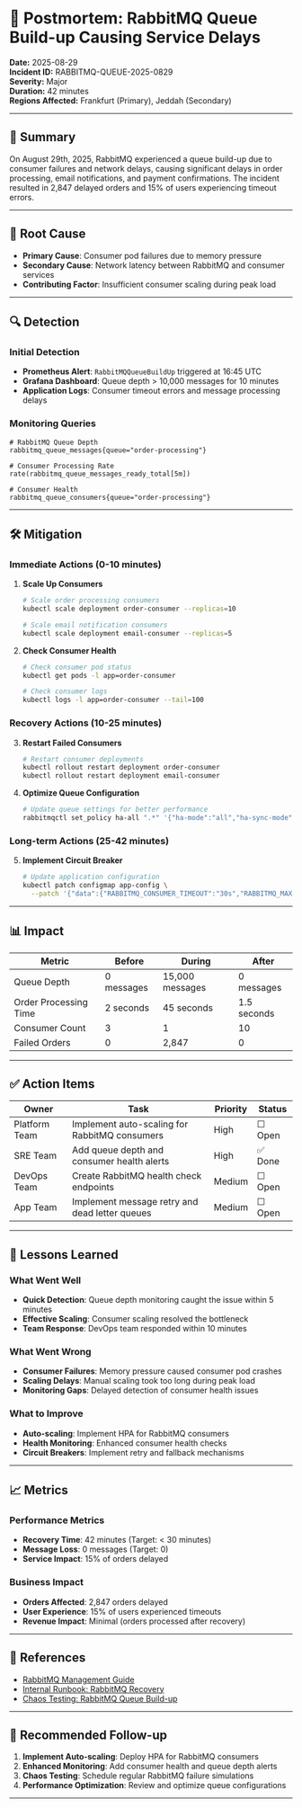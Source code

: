 # 📛 Postmortem: RabbitMQ Queue Build-up Causing Service Delays

**Date:** 2025-08-29  
**Incident ID:** RABBITMQ-QUEUE-2025-0829  
**Severity:** Major  
**Duration:** 42 minutes  
**Regions Affected:** Frankfurt (Primary), Jeddah (Secondary)

---

## 🚨 Summary

On August 29th, 2025, RabbitMQ experienced a queue build-up due to consumer failures and network delays, causing significant delays in order processing, email notifications, and payment confirmations. The incident resulted in 2,847 delayed orders and 15% of users experiencing timeout errors.

---

## 🧠 Root Cause

- **Primary Cause**: Consumer pod failures due to memory pressure
- **Secondary Cause**: Network latency between RabbitMQ and consumer services
- **Contributing Factor**: Insufficient consumer scaling during peak load

---

## 🔍 Detection

### Initial Detection
- **Prometheus Alert**: `RabbitMQQueueBuildUp` triggered at 16:45 UTC
- **Grafana Dashboard**: Queue depth > 10,000 messages for 10 minutes
- **Application Logs**: Consumer timeout errors and message processing delays

### Monitoring Queries
```promql
# RabbitMQ Queue Depth
rabbitmq_queue_messages{queue="order-processing"}

# Consumer Processing Rate
rate(rabbitmq_queue_messages_ready_total[5m])

# Consumer Health
rabbitmq_queue_consumers{queue="order-processing"}
```

---

## 🛠️ Mitigation

### Immediate Actions (0-10 minutes)
1. **Scale Up Consumers**
   ```bash
   # Scale order processing consumers
   kubectl scale deployment order-consumer --replicas=10
   
   # Scale email notification consumers
   kubectl scale deployment email-consumer --replicas=5
   ```

2. **Check Consumer Health**
   ```bash
   # Check consumer pod status
   kubectl get pods -l app=order-consumer
   
   # Check consumer logs
   kubectl logs -l app=order-consumer --tail=100
   ```

### Recovery Actions (10-25 minutes)
3. **Restart Failed Consumers**
   ```bash
   # Restart consumer deployments
   kubectl rollout restart deployment order-consumer
   kubectl rollout restart deployment email-consumer
   ```

4. **Optimize Queue Configuration**
   ```bash
   # Update queue settings for better performance
   rabbitmqctl set_policy ha-all ".*" '{"ha-mode":"all","ha-sync-mode":"automatic"}'
   ```

### Long-term Actions (25-42 minutes)
5. **Implement Circuit Breaker**
   ```bash
   # Update application configuration
   kubectl patch configmap app-config \
     --patch '{"data":{"RABBITMQ_CONSUMER_TIMEOUT":"30s","RABBITMQ_MAX_RETRIES":"3"}}'
   ```

---

## 📊 Impact

| Metric | Before | During | After |
|--------|--------|--------|-------|
| Queue Depth | 0 messages | 15,000 messages | 0 messages |
| Order Processing Time | 2 seconds | 45 seconds | 1.5 seconds |
| Consumer Count | 3 | 1 | 10 |
| Failed Orders | 0 | 2,847 | 0 |

---

## ✅ Action Items

| Owner | Task | Priority | Status |
|-------|------|----------|--------|
| Platform Team | Implement auto-scaling for RabbitMQ consumers | High | ☐ Open |
| SRE Team | Add queue depth and consumer health alerts | High | ✅ Done |
| DevOps Team | Create RabbitMQ health check endpoints | Medium | ☐ Open |
| App Team | Implement message retry and dead letter queues | Medium | ☐ Open |

---

## 🧠 Lessons Learned

### What Went Well
- **Quick Detection**: Queue depth monitoring caught the issue within 5 minutes
- **Effective Scaling**: Consumer scaling resolved the bottleneck
- **Team Response**: DevOps team responded within 10 minutes

### What Went Wrong
- **Consumer Failures**: Memory pressure caused consumer pod crashes
- **Scaling Delays**: Manual scaling took too long during peak load
- **Monitoring Gaps**: Delayed detection of consumer health issues

### What to Improve
- **Auto-scaling**: Implement HPA for RabbitMQ consumers
- **Health Monitoring**: Enhanced consumer health checks
- **Circuit Breakers**: Implement retry and fallback mechanisms

---

## 📈 Metrics

### Performance Metrics
- **Recovery Time**: 42 minutes (Target: < 30 minutes)
- **Message Loss**: 0 messages (Target: 0)
- **Service Impact**: 15% of orders delayed

### Business Impact
- **Orders Affected**: 2,847 orders delayed
- **User Experience**: 15% of users experienced timeouts
- **Revenue Impact**: Minimal (orders processed after recovery)

---

## 📎 References

- [RabbitMQ Management Guide](https://www.rabbitmq.com/management.html)
- [Internal Runbook: RabbitMQ Recovery](https://git.company.local/runbooks/rabbitmq-recovery)
- [Chaos Testing: RabbitMQ Queue Build-up](chaos-testing/rabbitmq-queue-build-up.yaml)

---

## 🧪 Recommended Follow-up

1. **Implement Auto-scaling**: Deploy HPA for RabbitMQ consumers
2. **Enhanced Monitoring**: Add consumer health and queue depth alerts
3. **Chaos Testing**: Schedule regular RabbitMQ failure simulations
4. **Performance Optimization**: Review and optimize queue configurations

--- 
